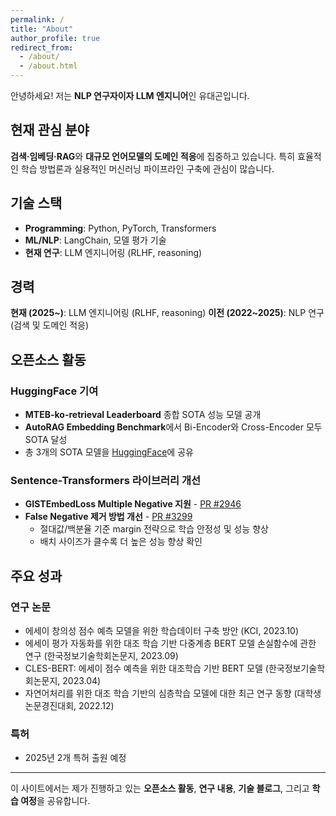 ```yaml
---
permalink: /
title: "About"
author_profile: true
redirect_from:
  - /about/
  - /about.html
---
```


안녕하세요! 저는 **NLP 연구자이자 LLM 엔지니어**인 유대곤입니다.

## 현재 관심 분야

**검색·임베딩·RAG**와 **대규모 언어모델의 도메인 적응**에 집중하고 있습니다. 특히 효율적인 학습 방법론과 실용적인 머신러닝 파이프라인 구축에 관심이 많습니다.

## 기술 스택

- **Programming**: Python, PyTorch, Transformers
- **ML/NLP**: LangChain, 모델 평가 기술
- **현재 연구**: LLM 엔지니어링 (RLHF, reasoning)

## 경력

**현재 (2025~)**: LLM 엔지니어링 (RLHF, reasoning)
**이전 (2022~2025)**: NLP 연구 (검색 및 도메인 적응)

## 오픈소스 활동

### HuggingFace 기여
- **MTEB-ko-retrieval Leaderboard** 종합 SOTA 성능 모델 공개
- **AutoRAG Embedding Benchmark**에서 Bi-Encoder와 Cross-Encoder 모두 SOTA 달성
- 총 3개의 SOTA 모델을 [HuggingFace](https://huggingface.co/dragonkue)에 공유

### Sentence-Transformers 라이브러리 개선
- **GISTEmbedLoss Multiple Negative 지원** - [PR #2946](https://github.com/UKPLab/sentence-transformers/pull/2946)
- **False Negative 제거 방법 개선** - [PR #3299](https://github.com/UKPLab/sentence-transformers/pull/3299)
  - 절대값/백분율 기준 margin 전략으로 학습 안정성 및 성능 향상
  - 배치 사이즈가 클수록 더 높은 성능 향상 확인

## 주요 성과

### 연구 논문
- 에세이 창의성 점수 예측 모델을 위한 학습데이터 구축 방안 (KCI, 2023.10)
- 에세이 평가 자동화를 위한 대조 학습 기반 다중계층 BERT 모델 손실함수에 관한 연구 (한국정보기술학회논문지, 2023.09)
- CLES-BERT: 에세이 점수 예측을 위한 대조학습 기반 BERT 모델 (한국정보기술학회논문지, 2023.04)
- 자연어처리를 위한 대조 학습 기반의 심층학습 모델에 대한 최근 연구 동향 (대학생논문경진대회, 2022.12)

### 특허
- 2025년 2개 특허 출원 예정

---

이 사이트에서는 제가 진행하고 있는 **오픈소스 활동**, **연구 내용**, **기술 블로그**, 그리고 **학습 여정**을 공유합니다.
